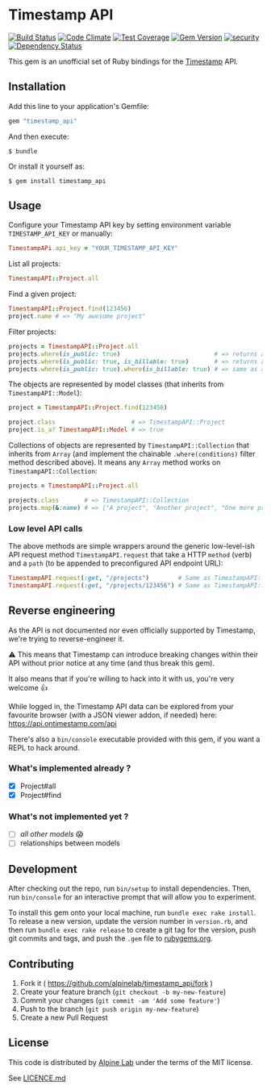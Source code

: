 # Timestamp API

[![Build Status](https://travis-ci.org/alpinelab/timestamp_api.svg?branch=master)](https://travis-ci.org/alpinelab/timestamp_api)
[![Code Climate](https://codeclimate.com/github/alpinelab/timestamp_api/badges/gpa.svg)](https://codeclimate.com/github/alpinelab/timestamp_api)
[![Test Coverage](https://codeclimate.com/github/alpinelab/timestamp_api/badges/coverage.svg)](https://codeclimate.com/github/alpinelab/timestamp_api/coverage)
[![Gem Version](https://badge.fury.io/rb/timestamp_api.svg)](https://badge.fury.io/rb/timestamp_api)
[![security](https://hakiri.io/github/alpinelab/timestamp_api/master.svg)](https://hakiri.io/github/alpinelab/timestamp_api/master)
[![Dependency Status](https://gemnasium.com/alpinelab/timestamp_api.svg)](https://gemnasium.com/alpinelab/timestamp_api)

This gem is an unofficial set of Ruby bindings for the [Timestamp](https://www.timestamphq.com) API.

## Installation

Add this line to your application's Gemfile:

```ruby
gem "timestamp_api"
```

And then execute:

    $ bundle

Or install it yourself as:

    $ gem install timestamp_api

## Usage

Configure your Timestamp API key by setting environment variable `TIMESTAMP_API_KEY` or manually:
```ruby
TimestampAPi.api_key = "YOUR_TIMESTAMP_API_KEY"
```

List all projects:
```ruby
TimestampAPI::Project.all
```

Find a given project:
```ruby
TimestampAPI::Project.find(123456)
project.name # => "My awesome project"
```

Filter projects:
```ruby
projects = TimestampAPI::Project.all
projects.where(is_public: true)                          # => returns all public projects
projects.where(is_public: true, is_billable: true)       # => returns all projects that are both public and billable
projects.where(is_public: true).where(is_billable: true) # => same as above: `where` is chainable \o/
```

The objects are represented by model classes (that inherits from `TimestampAPI::Model`):
```ruby
project = TimestampAPI::Project.find(123456)

project.class                     # => TimestampAPI::Project
project.is_a? TimestampAPI::Model # => true
```

Collections of objects are represented by `TimestampAPI::Collection` that inherits from `Array` (and implement the chainable `.where(conditions)` filter method described above). It means any `Array` method works on `TimestampAPI::Collection`:
```ruby
projects = TimestampAPI::Project.all

projects.class       # => TimestampAPI::Collection
projects.map(&:name) # => ["A project", "Another project", "One more project"]
```

### Low level API calls

The above methods are simple wrappers around the generic low-level-ish API request method `TimestampAPI.request` that take a HTTP `method` (verb) and a `path` (to be appended to preconfigured API endpoint URL):
```ruby
TimestampAPI.request(:get, "/projects")        # Same as TimestampAPI::Project.all
TimestampAPI.request(:get, "/projects/123456") # Same as TimestampAPI::Project.find(123456)
```

## Reverse engineering

As the API is not documented nor even officially supported by Timestamp, we're trying to reverse-engineer it.

:warning: This means that Timestamp can introduce breaking changes within their API without prior notice at any time (and thus break this gem).

It also means that if you're willing to hack into it with us, you're very welcome :+1:

While logged in, the Timestamp API data can be explored from your favourite browser (with a JSON viewer addon, if needed) here: https://api.ontimestamp.com/api

There's also a `bin/console` executable provided with this gem, if you want a REPL to hack around.

### What's implemented already ?

* [x] Project#all
* [x] Project#find

### What's not implemented yet ?

* [ ] _all other models_ :scream:
* [ ] relationships between models

## Development

After checking out the repo, run `bin/setup` to install dependencies. Then, run `bin/console` for an interactive prompt that will allow you to experiment.

To install this gem onto your local machine, run `bundle exec rake install`. To release a new version, update the version number in `version.rb`, and then run `bundle exec rake release` to create a git tag for the version, push git commits and tags, and push the `.gem` file to [rubygems.org](https://rubygems.org).

## Contributing

1. Fork it ( https://github.com/alpinelab/timestamp_api/fork )
2. Create your feature branch (`git checkout -b my-new-feature`)
3. Commit your changes (`git commit -am 'Add some feature'`)
4. Push to the branch (`git push origin my-new-feature`)
5. Create a new Pull Request

## License

This code is distributed by [Alpine Lab](http://www.alpine-lab.com) under the terms of the MIT license.

See [LICENCE.md](https://github.com/alpinelab/timestamp_api/blob/develop/LICENSE.md)
